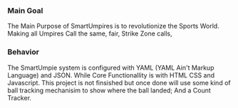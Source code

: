 ### Main Goal
The Main Purpose of SmartUmpires is to revolutionize the Sports World. Making all Umpires Call the same, fair, Strike Zone calls,

### Behavior
The SmartUmpie system is configured with YAML (YAML Ain't Markup Language) and JSON. While Core Functionallity is with HTML CSS and Javascript. This project is not finsished but once done will use some kind of ball tracking mechanisim to show where the ball landed;
And a Count Tracker.



